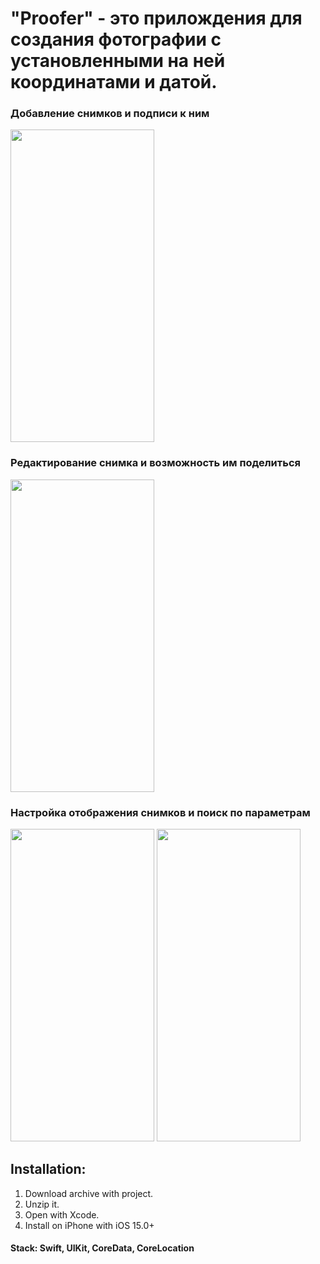 # "Proofer" - это прилождения для создания фотографии с установленными на ней координатами и датой.

### Добавление снимков и подписи к ним
<img src="https://user-images.githubusercontent.com/87662841/172224201-146e7c70-1a17-46bf-a370-a46621fd5d54.PNG" width="230" height="500">

### Редактирование снимка и возможность им поделиться
<img src="https://user-images.githubusercontent.com/87662841/172224539-fcf64078-d9be-4f98-825c-6ad74d1359f0.PNG" width="230" height="500"> 

### Настройка отображения снимков и поиск по параметрам
<img src="https://user-images.githubusercontent.com/87662841/172224760-e3fdea2b-518d-47b7-a319-8907ba79a657.PNG" width="230" height="500"> <img src="https://user-images.githubusercontent.com/87662841/172224772-f17c4e58-65a2-4e63-825b-fbd3c0b103a5.PNG" width="230" height="500"> 

## Installation: 
1. Download archive with project.
2. Unzip it.
3. Open with Xcode.
4. Install on iPhone with iOS 15.0+

#### Stack: Swift, UIKit, CoreData, CoreLocation
